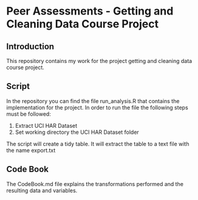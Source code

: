 Peer Assessments - Getting and Cleaning Data Course Project
=========================================

Introduction
------------
This repository contains my work for the project getting and cleaning data course project.


Script
-------------------------------------
In the repository you can find the file run_analysis.R that contains the implementation for the project. 
In order to run the file the following steps must be followed:

1. Extract UCI HAR Dataset
2. Set working directory the UCI HAR Dataset folder

The script will create a tidy table. It will extract the table to a text file with the name export.txt

Code Book
-------------------
The CodeBook.md file explains the transformations performed and the resulting data and variables.

